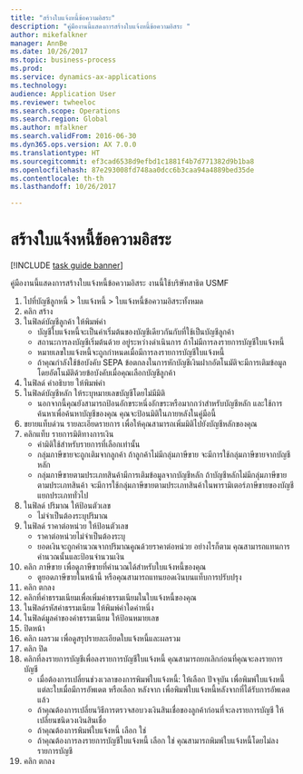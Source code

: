 ```yaml
--- 
title: "สร้างใบแจ้งหนี้ข้อความอิสระ"
description: "คู่มืองานนี้แสดงการสร้างใบแจ้งหนี้ข้อความอิสระ "
author: mikefalkner
manager: AnnBe
ms.date: 10/26/2017
ms.topic: business-process
ms.prod: 
ms.service: dynamics-ax-applications
ms.technology: 
audience: Application User
ms.reviewer: twheeloc
ms.search.scope: Operations
ms.search.region: Global
ms.author: mfalkner
ms.search.validFrom: 2016-06-30
ms.dyn365.ops.version: AX 7.0.0
ms.translationtype: HT
ms.sourcegitcommit: ef3cad6538d9efbd1c1881f4b7d771382d9b1ba8
ms.openlocfilehash: 87e293008fd748aa0dcc6b3caa94a4889bed35de
ms.contentlocale: th-th
ms.lasthandoff: 10/26/2017

---
```

# <a name="create-a-free-text-invoice"></a>สร้างใบแจ้งหนี้ข้อความอิสระ

[!INCLUDE [task guide banner](../../includes/task-guide-banner.md)]

คู่มืองานนี้แสดงการสร้างใบแจ้งหนี้ข้อความอิสระ  งานนี้ใช้บริษัทสาธิต USMF 

1. ไปที่บัญชีลูกหนี้ > ใบแจ้งหนี้ > ใบแจ้งหนี้ข้อความอิสระทั้งหมด
2. คลิก สร้าง
3. ในฟิลด์บัญชีลูกค้า ให้พิมพ์ค่า
    * บัญชีใบแจ้งหนี้จะเป็นค่าเริ่มต้นของบัญชีเดียวกันกับที่ใช้เป็นบัญชีลูกค้า   
    * สถานะการลงบัญชีเริ่มต้นด้วย อยู่ระหว่างดำเนินการ ถ้าไม่มีการลงรายการบัญชีใบแจ้งหนี้   
    * หมายเลขใบแจ้งหนี้จะถูกกำหนดเมื่อมีการลงรายการบัญชีใบแจ้งหนี้  
    * ถ้าคุณกำลังใช้ข้อบังคับ SEPA ข้อตกลงในการหักบัญชีเงินฝากอัตโนมัติจะมีการเติมข้อมูลโดยอัตโนมัติด้วยข้อบังคับเมื่อคุณเลือกบัญชีลูกค้า  
4. ในฟิลด์ คำอธิบาย ให้พิมพ์ค่า
5. ในฟิลด์บัญชีหลัก ให้ระบุหมายเลขบัญชีโดยไม่มีมิติ
    * นอกจากนี้คุณยังสามารถป้อนอักขระหนึ่งอักขระหรือมากกว่าสำหรับบัญชีหลัก และใช้การค้นหาเพื่อค้นหาบัญชีของคุณ  คุณจะป้อนมิติในภายหลังในคู่มือนี้  
6. ขยายแท็บด่วน รายละเอียดรายการ เพื่อให้คุณสามารถเพิ่มมิติไปยังบัญชีหลักของคุณ
7. คลิกแท็บ รายการมิติทางการเงิน
    * ค่ามิติใช้สำหรับรายการที่เลือกเท่านั้น    
    * กลุ่มภาษีขายจะถูกเติมจากลูกค้า  ถ้าลูกค้าไม่มีกลุ่มภาษีขาย จะมีการใช้กลุ่มภาษีขายจากบัญชีหลัก  
    * กลุ่มภาษีขายตามประเภทสินค้ามีการเติมข้อมูลจากบัญชีหลัก  ถ้าบัญชีหลักไม่มีกลุ่มภาษีขายตามประเภทสินค้า จะมีการใช้กลุ่มภาษีขายตามประเภทสินค้าในพารามิเตอร์ภาษีขายของบัญชีแยกประเภททั่วไป    
8. ในฟิลด์ ปริมาณ ให้ป้อนตัวเลข
    * ไม่จำเป็นต้องระบุปริมาณ  
9. ในฟิลด์ ราคาต่อหน่วย ให้ป้อนตัวเลข
    * ราคาต่อหน่วยไม่จำเป็นต้องระบุ  
    * ยอดเงินจะถูกคำนวณจากปริมาณคูณด้วยราคาต่อหน่วย  อย่างไรก็ตาม คุณสามารถแทนการคำนวณนั้นและป้อนจำนวนเงิน  
10. คลิก ภาษีขาย เพื่อดูภาษีขายที่คำนวณได้สำหรับใบแจ้งหนี้ของคุณ
    * ดูยอดภาษีขายในหน้านี้ หรือคุณสามารถแทนยอดเงินบนแท็บการปรับปรุง  
11. คลิก ตกลง
12. คลิกที่ค่าธรรมเนียมเพื่อเพิ่มค่าธรรมเนียมในใบแจ้งหนี้ของคุณ 
13. ในฟิลด์รหัสค่าธรรมเนียม ให้พิมพ์ค่าใดค่าหนึ่ง
14. ในฟิลด์มูลค่าของค่าธรรมเนียม ให้ป้อนหมายเลข
15. ปิดหน้า
16. คลิก ผลรวม เพื่อดูสรุปรายละเอียดใบแจ้งหนี้และผลรวม
17. คลิก ปิด
18. คลิกที่ลงรายการบัญชีเพื่อลงรายการบัญชีใบแจ้งหนี้  คุณสามารถยกเลิกก่อนที่คุณจะลงรายการบัญชี
    * เมื่อต้องการเปลี่ยนช่วงเวลาของการพิมพ์ใบแจ้งหนี้: ให้เลือก ปัจจุบัน เพื่อพิมพ์ใบแจ้งหนี้แต่ละใบเมื่อมีการอัพเดต หรือเลือก หลังจาก เพื่อพิมพ์ใบแจ้งหนี้หลังจากที่ได้รับการอัพเดตแล้ว  
    * ถ้าคุณต้องการเปลี่ยนวิธีการตรวจสอบวงเงินสินเชื่อของลูกค้าก่อนที่จะลงรายการบัญชี ให้เปลี่ยนชนิดวงเงินสินเชื่อ  
    * ถ้าคุณต้องการพิมพ์ใบแจ้งหนี้ เลือก ใช่  
    * ถ้าคุณต้องการลงรายการบัญชีใบแจ้งหนี้ เลือก ใช่  คุณสามารถพิมพ์ใบแจ้งหนี้โดยไม่ลงรายการบัญชี  
19. คลิก ตกลง


